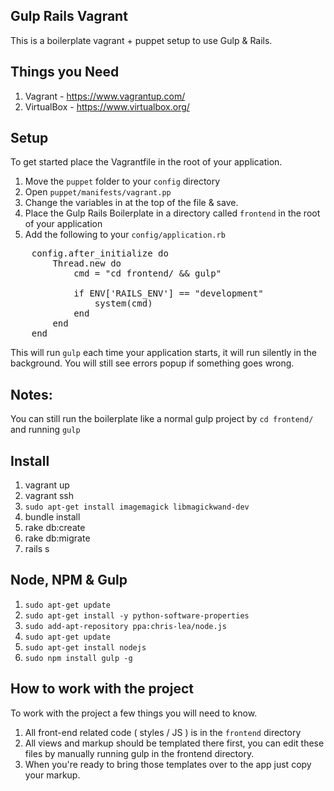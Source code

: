 ## Gulp Rails Vagrant
This is a boilerplate vagrant + puppet setup to use Gulp & Rails.

## Things you Need
1. Vagrant - https://www.vagrantup.com/
2. VirtualBox - https://www.virtualbox.org/

## Setup
To get started place the Vagrantfile in the root of your application.
1. Move the `puppet` folder to your `config` directory
2. Open `puppet/manifests/vagrant.pp`
3. Change the variables in at the top of the file & save.
4. Place the Gulp Rails Boilerplate in a directory called `frontend` in the root of your application
5. Add the following to your `config/application.rb`
<pre>
    config.after_initialize do
        Thread.new do
            cmd = "cd frontend/ && gulp"

            if ENV['RAILS_ENV'] == "development"
                system(cmd)
            end
        end
    end
</pre>

This will run `gulp` each time your application starts, it will run silently in the background. You will still see errors popup if something goes wrong.

## Notes:
You can still run the boilerplate like a normal gulp project by `cd frontend/` and running `gulp`

## Install
1. vagrant up
2. vagrant ssh
3. `sudo apt-get install imagemagick libmagickwand-dev`
4. bundle install
5. rake db:create
6. rake db:migrate
7. rails s

## Node, NPM & Gulp
1. `sudo apt-get update`
2. `sudo apt-get install -y python-software-properties`
3. `sudo add-apt-repository ppa:chris-lea/node.js`
4. `sudo apt-get update`
5. `sudo apt-get install nodejs`
6. `sudo npm install gulp -g`

## How to work with the project
To work with the project a few things you will need to know.

1. All front-end related code ( styles / JS ) is in the `frontend` directory
2. All views and markup should be templated there first, you can edit these files by manually running gulp in the frontend directory.
3. When you're ready to bring those templates over to the app just copy your markup.